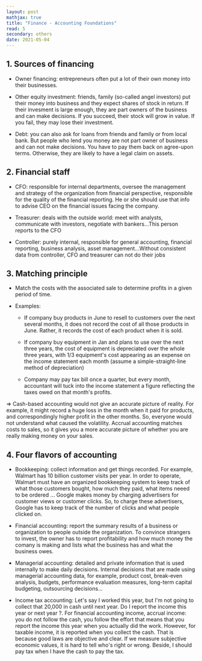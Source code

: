 ```yaml
---
layout: post
mathjax: true
title: "Finance - Accounting Foundations"
read: 5
secondary: others
date: 2021-05-04
---
```


## 1. Sources of financing

- Owner financing: entrepreneurs often put a lot of their own money into their businesses.

- Other equity investment: friends, family (so-called angel investors) put their money into business and they expect shares of stock in return. If their invesment is large enough, they are part owners of the business and can make decisions. If you succeed, their stock will grow in value. If you fail, they may lose their investment.

- Debt: you can also ask for loans from friends and family or from local bank. But people who lend you money are not part owner of business and can not make decisions. You have to pay them back on agree-upon terms. Otherwise, they are likely to have a legal claim on assets. 

## 2. Financial staff

- CFO: responsible for internal departments, oversee the management and strategy of the organization from financial perspective, responsible for the quality of the financial reporting. He or she should use that info to advise CEO on the financial issues facing the company.

- Treasurer: deals with the outside world: meet with analysts, communicate with investors, negotiate with bankers...This person reports to the CFO

- Controller: purely internal, responsible for general accounting, financial reporting, business analysis, asset management...Without consistent data from controller, CFO and treasurer can not do their jobs

## 3. Matching principle

- Match the costs with the associated sale to determine profits in a given period of time.

- Examples:

    + If company buy products in June to resell to customers over the next several months, it does not record the cost of all those products in June. Rather, it records the cost of each product when it is sold.

    + If company buy equipment in Jan and plans to use over the next three years, the cost of equipment is depreciated over the whole three years, with 1/3 equipment's cost appearing as an expense on the income statement each month (assume a simple-straight-line method of depreciation)

    + Company may pay tax bill once a quarter, but every month, accountant will tuck into the income statement a figure reflecting the taxes owed on that month's profits.

=> Cash-based accounting would not give an accurate picture of reality. For example, it might record a huge loss in the month when it paid for products, and correspondingly higher profit in the other months. So, everyone would not understand what caused the volatility. Accrual accounting matches costs to sales, so it gives you a more accurate picture of whether you are really making money on your sales.

## 4. Four flavors of accounting

- Bookkeeping: collect information and get things recorded. For example, Walmart has 10 billion customer visits per year. In order to operate, Walmart must have an organized bookkeeping system to keep track of what those customers bought, how much they paid, what items neeed to be ordered ... Google makes money by charging advertisers for customer views or customer clicks. So, to charge these advertisers, Google has to keep track of the number of clicks and what people clicked on.

- Financial accounting: report the summary results of a business or organization to people outside the organization. To convince strangers to invest, the owner has to report profitability and how much money the comany is making and lists what the business has and what the business owes.

- Managerial accounting: detailed and private information that is used internally to make daily decisions. Internal decisions that are made using managerial accounting data, for example, product cost, break-even analysis, budgets, performance evaluation measures, long-term capital budgeting, outsourcing decisions...

- Income tax accounting: Let's say I worked this year, but I'm not going to collect that 20,000 in cash until next year. Do I report the income this year or next year ?. For financial accounting income, accrual income: you do not follow the cash, you follow the effort that means that you report the income this year when you actually did the work. However, for taxable income, it is reported when you collect the cash. That is because good laws are objective and clear. If we measure subjective economic values, it is hard to tell who's right or wrong. Beside, I should pay tax when I have the cash to pay the tax.
